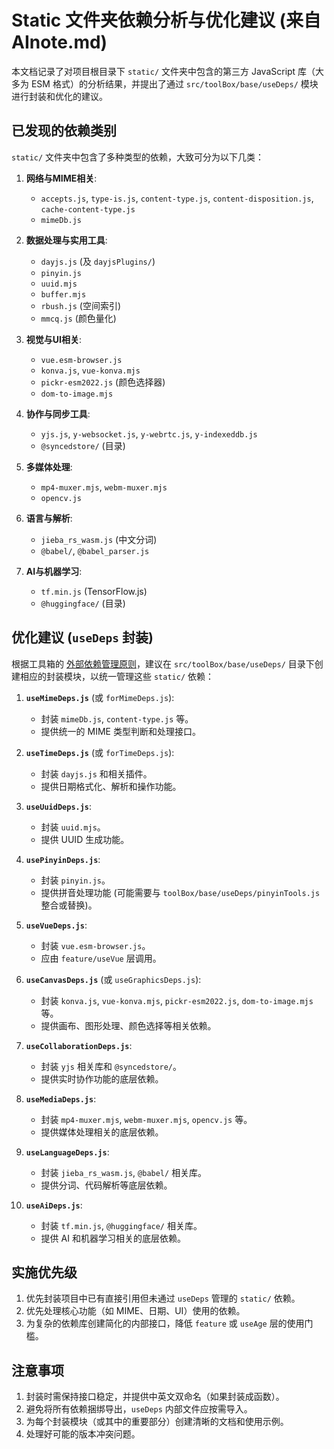 # Static 文件夹依赖分析与优化建议 (来自 AInote.md)

本文档记录了对项目根目录下 `static/` 文件夹中包含的第三方 JavaScript 库（大多为 ESM 格式）的分析结果，并提出了通过 `src/toolBox/base/useDeps/` 模块进行封装和优化的建议。

## 已发现的依赖类别

`static/` 文件夹中包含了多种类型的依赖，大致可分为以下几类：

1.  **网络与MIME相关**:
    *   `accepts.js`, `type-is.js`, `content-type.js`, `content-disposition.js`, `cache-content-type.js`
    *   `mimeDb.js`

2.  **数据处理与实用工具**:
    *   `dayjs.js` (及 `dayjsPlugins/`)
    *   `pinyin.js`
    *   `uuid.mjs`
    *   `buffer.mjs`
    *   `rbush.js` (空间索引)
    *   `mmcq.js` (颜色量化)

3.  **视觉与UI相关**:
    *   `vue.esm-browser.js`
    *   `konva.js`, `vue-konva.mjs`
    *   `pickr-esm2022.js` (颜色选择器)
    *   `dom-to-image.mjs`

4.  **协作与同步工具**:
    *   `yjs.js`, `y-websocket.js`, `y-webrtc.js`, `y-indexeddb.js`
    *   `@syncedstore/` (目录)

5.  **多媒体处理**:
    *   `mp4-muxer.mjs`, `webm-muxer.mjs`
    *   `opencv.js`

6.  **语言与解析**:
    *   `jieba_rs_wasm.js` (中文分词)
    *   `@babel/`, `@babel_parser.js`

7.  **AI与机器学习**:
    *   `tf.min.js` (TensorFlow.js)
    *   `@huggingface/` (目录)

## 优化建议 (`useDeps` 封装)

根据工具箱的 [外部依赖管理原则](./GUIDELINES.md#外部依赖管理原则-usedeps)，建议在 `src/toolBox/base/useDeps/` 目录下创建相应的封装模块，以统一管理这些 `static/` 依赖：

1.  **`useMimeDeps.js`** (或 `forMimeDeps.js`):
    *   封装 `mimeDb.js`, `content-type.js` 等。
    *   提供统一的 MIME 类型判断和处理接口。

2.  **`useTimeDeps.js`** (或 `forTimeDeps.js`):
    *   封装 `dayjs.js` 和相关插件。
    *   提供日期格式化、解析和操作功能。

3.  **`useUuidDeps.js`**:
    *   封装 `uuid.mjs`。
    *   提供 UUID 生成功能。

4.  **`usePinyinDeps.js`**:
    *   封装 `pinyin.js`。
    *   提供拼音处理功能 (可能需要与 `toolBox/base/useDeps/pinyinTools.js` 整合或替换)。

5.  **`useVueDeps.js`**:
    *   封装 `vue.esm-browser.js`。
    *   应由 `feature/useVue` 层调用。

6.  **`useCanvasDeps.js`** (或 `useGraphicsDeps.js`):
    *   封装 `konva.js`, `vue-konva.mjs`, `pickr-esm2022.js`, `dom-to-image.mjs` 等。
    *   提供画布、图形处理、颜色选择等相关依赖。

7.  **`useCollaborationDeps.js`**:
    *   封装 `yjs` 相关库和 `@syncedstore/`。
    *   提供实时协作功能的底层依赖。

8.  **`useMediaDeps.js`**:
    *   封装 `mp4-muxer.mjs`, `webm-muxer.mjs`, `opencv.js` 等。
    *   提供媒体处理相关的底层依赖。

9.  **`useLanguageDeps.js`**:
    *   封装 `jieba_rs_wasm.js`, `@babel/` 相关库。
    *   提供分词、代码解析等底层依赖。

10. **`useAiDeps.js`**:
    *   封装 `tf.min.js`, `@huggingface/` 相关库。
    *   提供 AI 和机器学习相关的底层依赖。

## 实施优先级

1.  优先封装项目中已有直接引用但未通过 `useDeps` 管理的 `static/` 依赖。
2.  优先处理核心功能（如 MIME、日期、UI）使用的依赖。
3.  为复杂的依赖库创建简化的内部接口，降低 `feature` 或 `useAge` 层的使用门槛。

## 注意事项

1.  封装时需保持接口稳定，并提供中英文双命名（如果封装成函数）。
2.  避免将所有依赖捆绑导出，`useDeps` 内部文件应按需导入。
3.  为每个封装模块（或其中的重要部分）创建清晰的文档和使用示例。
4.  处理好可能的版本冲突问题。 